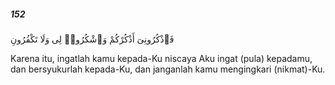 ##### 152

<span class="ayah">فَٱذْكُرُونِىٓ أَذْكُرْكُمْ وَٱشْكُرُوا۟ لِى وَلَا تَكْفُرُونِ</span>

<span class="ayah_translation">Karena itu, ingatlah kamu kepada-Ku niscaya Aku ingat (pula) kepadamu, dan bersyukurlah kepada-Ku, dan janganlah kamu mengingkari (nikmat)-Ku.</span>
